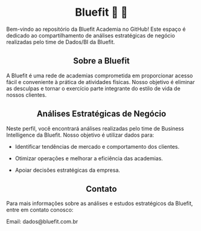 
**<h1 align="center">Bluefit :blue_heart: :game_die:</h1>**
<p>Bem-vindo ao repositório da Bluefit Academia no GitHub! Este espaço é dedicado ao compartilhamento de análises estratégicas de negócio realizadas pelo time de Dados/BI da Bluefit.</p>

<h2 align="center"> Sobre a Bluefit</h2>
<p>A Bluefit é uma rede de academias comprometida em proporcionar acesso fácil e conveniente à prática de atividades físicas. Nosso objetivo é eliminar as desculpas e tornar o exercício parte integrante do estilo de vida de nossos clientes.</p>

<h2 align ="center">Análises Estratégicas de Negócio</h2>
<p>Neste perfil, você encontrará análises realizadas pelo time de Business Intelligence  da Bluefit. Nosso objetivo é utilizar dados para:</p>

* <p>Identificar tendências de mercado e comportamento dos clientes.</p>
* <p> Otimizar operações e melhorar a eficiência das academias.</p>
* <p>Apoiar decisões estratégicas da empresa.</p>


<h2 align ="center">Contato</h2>
<p>Para mais informações sobre as análises e estudos estratégicos da Bluefit, entre em contato conosco:</p>

<p>Email: dados@bluefit.com.br</p>

